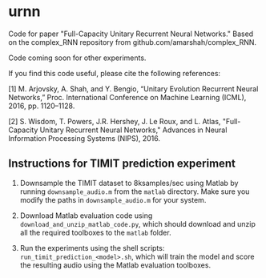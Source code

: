 # urnn
Code for paper "Full-Capacity Unitary Recurrent Neural Networks." Based on the complex_RNN repository from github.com/amarshah/complex_RNN.

Code coming soon for other experiments.

If you find this code useful, please cite the following references:

[1] M. Arjovsky, A. Shah, and Y. Bengio, “Unitary Evolution Recurrent Neural Networks,” Proc. International Conference on Machine Learning (ICML), 2016, pp. 1120–1128.

[2] S. Wisdom, T. Powers, J.R. Hershey, J. Le Roux, and L. Atlas, "Full-Capacity Unitary Recurrent Neural Networks," Advances in Neural Information Processing Systems (NIPS), 2016.

## Instructions for TIMIT prediction experiment

1) Downsample the TIMIT dataset to 8ksamples/sec using Matlab by running ```downsample_audio.m``` from the ```matlab``` directory. Make sure you modify the paths in ```downsample_audio.m``` for your system.

2) Download Matlab evaluation code using ```download_and_unzip_matlab_code.py```, which should download and unzip all the required toolboxes to the ```matlab``` folder.

3) Run the experiments using the shell scripts: ```run_timit_prediction_<model>.sh```, which will train the model and score the resulting audio using the Matlab evaluation toolboxes.
